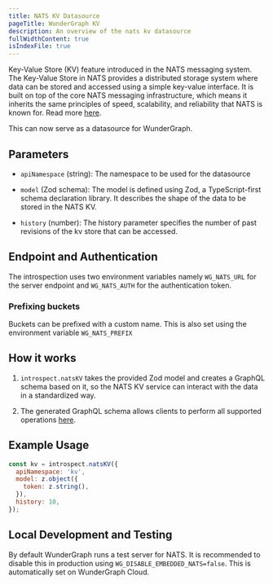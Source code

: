 ```yaml
---
title: NATS KV Datasource
pageTitle: WunderGraph KV
description: An overview of the nats kv datasource
fullWidthContent: true
isIndexFile: true
---
```


Key-Value Store (KV) feature introduced in the NATS messaging system. The Key-Value Store in NATS provides a distributed storage system where data can be stored and accessed using a simple key-value interface. It is built on top of the core NATS messaging infrastructure, which means it inherits the same principles of speed, scalability, and reliability that NATS is known for. Read more [here](https://docs.nats.io/using-nats/developer/develop_jetstream/kv).

This can now serve as a datasource for WunderGraph.

## Parameters

- `apiNamespace` (string): The namespace to be used for the datasource

- `model` (Zod schema): The model is defined using Zod, a TypeScript-first schema declaration library. It describes the shape of the data to be stored in the NATS KV.

- `history` (number): The history parameter specifies the number of past revisions of the kv store that can be accessed.

## Endpoint and Authentication

The introspection uses two environment variables namely `WG_NATS_URL` for the server endpoint and `WG_NATS_AUTH` for the authentication token.

### Prefixing buckets

Buckets can be prefixed with a custom name. This is also set using the environment variable `WG_NATS_PREFIX`

## How it works

1. `introspect.natsKV` takes the provided Zod model and creates a GraphQL schema based on it, so the NATS KV service can interact with the data in a standardized way.

2. The generated GraphQL schema allows clients to perform all supported operations [here](https://docs.nats.io/using-nats/developer/develop_jetstream/kv).

## Example Usage

```javascript
const kv = introspect.natsKV({
  apiNamespace: 'kv',
  model: z.object({
    token: z.string(),
  }),
  history: 10,
});
```

## Local Development and Testing

By default WunderGraph runs a test server for NATS. It is recommended to disable this in production using `WG_DISABLE_EMBEDDED_NATS=false`. This is automatically set on WunderGraph Cloud.

